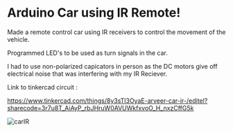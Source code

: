 # Arduino Car using IR Remote!

Made a remote control car using IR receivers to control the movement of the vehicle.

Programmed LED's to be used as turn signals in the car. 

I had to use non-polarized capicators in person as the DC motors give off electrical noise that was interfering with my IR Reciever. 

Link to tinkercad circuit :

https://www.tinkercad.com/things/8y3sTl3OyaE-arveer-car-ir-/editel?sharecode=3r7u8T_AiAyP_rbJHruW0AVUWkfxvoO_H_nxzCffG5k

![carIR](https://github.com/user-attachments/assets/14e2d1f6-53e0-4a1b-b70b-401132c4f7f7)
